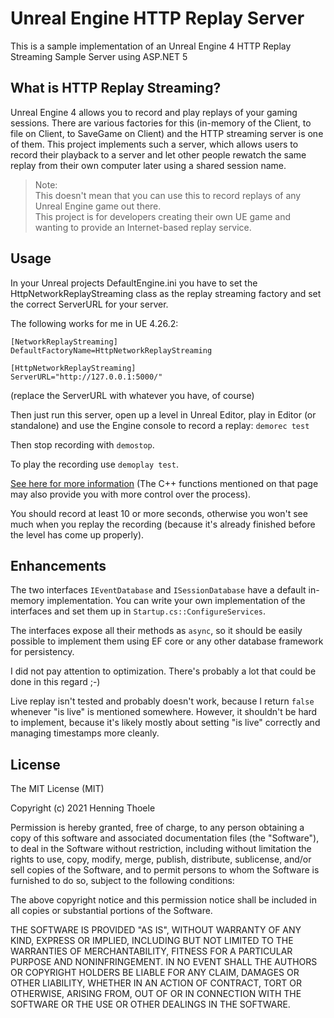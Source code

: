 # Unreal Engine HTTP Replay Server
This is a sample implementation of an Unreal Engine 4 HTTP Replay Streaming Sample Server using ASP.NET 5

## What is HTTP Replay Streaming?
Unreal Engine 4 allows you to record and play replays of your gaming sessions. There are various factories for this (in-memory of the Client, to file on Client, to SaveGame on Client) and the HTTP streaming server is one of them. This project implements such a 
server, which allows users to record their playback to a server and let other people rewatch the same replay from their own
computer later using a shared session name.  

> Note:  
> This doesn't mean that you can use this to record replays of any Unreal Engine game out there.  
> This project is for developers creating their own UE game and wanting to provide an Internet-based replay service.  

## Usage
In your Unreal projects DefaultEngine.ini you have to set the HttpNetworkReplayStreaming class as the replay streaming factory and 
set the correct ServerURL for your server.

The following works for me in UE 4.26.2:
```
[NetworkReplayStreaming]
DefaultFactoryName=HttpNetworkReplayStreaming

[HttpNetworkReplayStreaming]
ServerURL="http://127.0.0.1:5000/"
```
(replace the ServerURL with whatever you have, of course)  

Then just run this server, open up a level in Unreal Editor, play in Editor (or standalone) and use the 
Engine console to record a replay:
`demorec test`

Then stop recording with `demostop`.

To play the recording use `demoplay test`.

[See here for more information](https://docs.unrealengine.com/en-US/TestingAndOptimization/ReplaySystem/index.html)
(The C++ functions mentioned on that page may also provide you with more control over the process).

You should record at least 10 or more seconds, otherwise you won't see much when you replay the recording (because it's already 
finished before the level has come up properly).

## Enhancements

The two interfaces `IEventDatabase` and `ISessionDatabase` have a default in-memory implementation. You can write your own 
implementation of the interfaces and set them up in `Startup.cs::ConfigureServices`.  

The interfaces expose all their methods as `async`, so it should be easily possible to implement them using EF core or any
other database framework for persistency.  

I did not pay attention to optimization. There's probably a lot that could be done in this regard ;-)

Live replay isn't tested and probably doesn't work, because I return `false` whenever "is live" is mentioned somewhere. 
However, it shouldn't be hard to implement, because it's likely mostly about setting "is live" correctly and managing timestamps 
more cleanly.

## License

The MIT License (MIT)

Copyright (c) 2021 Henning Thoele

Permission is hereby granted, free of charge, to any person obtaining a copy of this software and associated documentation 
files (the "Software"), to deal in the Software without restriction, including without limitation the rights to use, copy, 
modify, merge, publish, distribute, sublicense, and/or sell copies of the Software, and to permit persons to whom the 
Software is furnished to do so, subject to the following conditions:

The above copyright notice and this permission notice shall be included in all copies or substantial portions of the Software.

THE SOFTWARE IS PROVIDED "AS IS", WITHOUT WARRANTY OF ANY KIND, EXPRESS OR IMPLIED, INCLUDING BUT NOT LIMITED TO THE
WARRANTIES OF MERCHANTABILITY, FITNESS FOR A PARTICULAR PURPOSE AND NONINFRINGEMENT. IN NO EVENT SHALL THE AUTHORS 
OR COPYRIGHT HOLDERS BE LIABLE FOR ANY CLAIM, DAMAGES OR OTHER LIABILITY, WHETHER IN AN ACTION OF CONTRACT, TORT OR 
OTHERWISE, ARISING FROM, OUT OF OR IN CONNECTION WITH THE SOFTWARE OR THE USE OR OTHER DEALINGS IN THE SOFTWARE.
